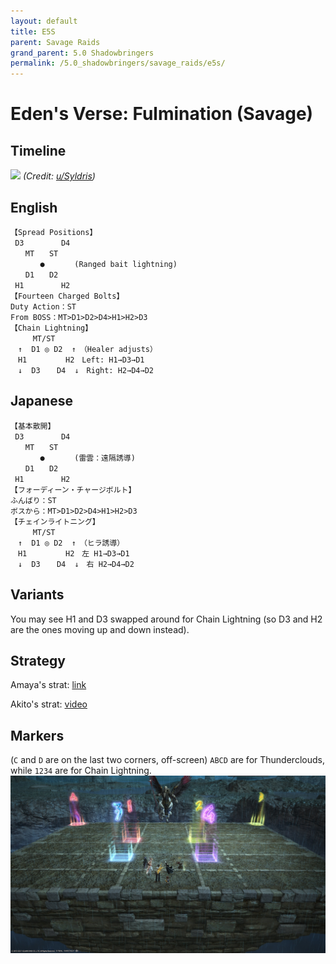 ```yaml
---
layout: default
title: E5S
parent: Savage Raids
grand_parent: 5.0 Shadowbringers
permalink: /5.0_shadowbringers/savage_raids/e5s/
---
```


# Eden's Verse: Fulmination (Savage)

## Timeline

![](https://preview.redd.it/ztaf3o390qn41.png?width=2450&format=png&auto=webp&s=55c6e6ac8997d668cde7ad252e8921333154cddc)
*(Credit: [u/Syldris](https://www.reddit.com/r/ffxiv/comments/fl51xi/e5s_timeline_image/))*

## English
```
【Spread Positions】
 D3　　　　　D4
　　MT　　ST
　　　　●　　　　(Ranged bait lightning)
　　D1　　D2
 H1　　　　　H2
【Fourteen Charged Bolts】
Duty Action：ST
From BOSS：MT>D1>D2>D4>H1>H2>D3
【Chain Lightning】
　　　MT/ST
　↑  D1 ◎ D2  ↑　（Healer adjusts）
　H1　　　　  H2　Left: H1→D3→D1
　↓  D3　  D4  ↓　Right: H2→D4→D2
```

## Japanese
```
【基本散開】
 D3　　　　　D4
　　MT　　ST
　　　　●　　　　(雷雲：遠隔誘導)
　　D1　　D2
 H1　　　　　H2
【フォーディーン・チャージボルト】
ふんばり：ST
ボスから：MT>D1>D2>D4>H1>H2>D3
【チェインライトニング】
　　　MT/ST
　↑  D1 ◎ D2  ↑　（ヒラ誘導）
　H1　　　　  H2　左 H1→D3→D1
　↓  D3　  D4  ↓　右 H2→D4→D2
```

## Variants

You may see H1 and D3 swapped around for Chain Lightning (so D3 and H2 are the ones moving up and down instead).

## Strategy

Amaya's strat: [link](https://na.finalfantasyxiv.com/lodestone/character/9416493/blog/4353949/)

Akito's strat: [video](https://youtu.be/0LTiI3Ft-xw)

## Markers

(`C` and `D` are on the last two corners, off-screen)
`ABCD` are for Thunderclouds, while `1234` are for Chain Lightning.
![](images/markers.jpg)